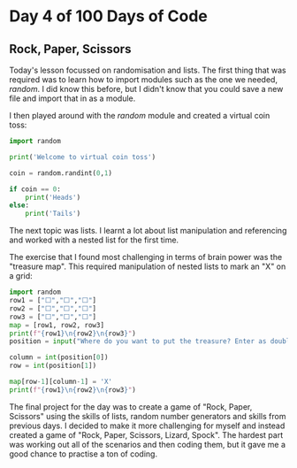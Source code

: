# Day 4 of 100 Days of Code
## Rock, Paper, Scissors

Today's lesson focussed on randomisation and lists. The first thing that was required was to learn how to import modules such as the one we needed, *random*. I did know this before, but I didn't know that you could save a new file and import that in as a module.

I then played around with the *random* module and created a virtual coin toss:

```python
import random

print('Welcome to virtual coin toss')

coin = random.randint(0,1)

if coin == 0:
    print('Heads')
else:
    print('Tails')
```

The next topic was lists. I learnt a lot about list manipulation and referencing and worked with a nested list for the first time. 

The exercise that I found most challenging in terms of brain power was the "treasure map". This required manipulation of nested lists to mark an "X" on a grid:

```python
import random
row1 = ["⬜️","⬜️","⬜️"]
row2 = ["⬜️","⬜️","⬜️"]
row3 = ["⬜️","⬜️","⬜️"]
map = [row1, row2, row3]
print(f"{row1}\n{row2}\n{row3}")
position = input("Where do you want to put the treasure? Enter as double digit number <column><row> ")

column = int(position[0])
row = int(position[1])

map[row-1][column-1] = 'X'
print(f"{row1}\n{row2}\n{row3}")
```
The final project for the day was to create a game of "Rock, Paper, Scissors" using the skills of lists, random number generators and skills from previous days. I decided to make it more challenging for myself and instead created a game of "Rock, Paper, Scissors, Lizard, Spock". The hardest part was working out all of the scenarios and then coding them, but it gave me a good chance to practise a ton of coding. 